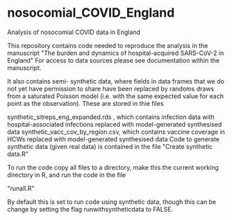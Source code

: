 # nosocomial\_COVID\_England
 Analysis of nosocomial COVID data in England

This repository contains code needed to reproduce the analysis in the manuscript "The burden and dynamics of hospital-acquired SARS-CoV-2 in England"
For access to data sources please see documentation within the manuscript.

It also contains semi- synthetic data, where fields in data frames that we do not yet have permission to share have been replaced by randoms draws 
from a saturated Poisson model (i.e. with the same expected value for each point as the observation). These are stored in  thie files

synthetic_sitreps_eng_expanded.rds , which contains infection data with hospital-associated infections replaced with model-generated synthesised data
synthetic_vacc_cov_by_region.csv, which contains vaccine coverage in HCWs replaced with model-generated synthesised data
Code to generate synthetic data (given real data) is contained in the file "Create synthetic data.R"

To run the code copy all files to a  directory, make this the current working directory in R, and run the code in the file

"runall.R"

By default this is set to run code using synthetic data, though this can be change by setting the flag runwithsyntheticdata to FALSE. 





